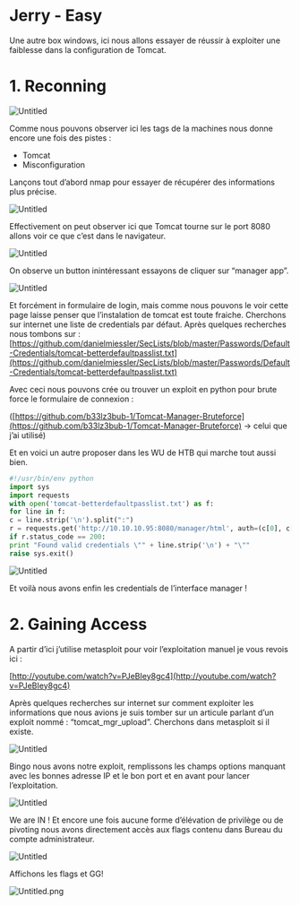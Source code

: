# Jerry - Easy

Une autre box windows, ici nous allons essayer de réussir à exploiter une faiblesse dans la configuration de Tomcat.

# 1. Reconning

![Untitled](Jsrc/Untitled.png)

Comme nous pouvons observer ici les tags de la machines nous donne encore une fois des pistes : 

- Tomcat
- Misconfiguration

Lançons tout d’abord nmap pour essayer de récupérer des informations plus précise.

![Untitled](Jsrc/Untitled%201.png)

Effectivement on peut observer ici que Tomcat tourne sur le port 8080 allons voir ce que c’est dans le navigateur.

![Untitled](Jsrc/Untitled%202.png)

On observe un button inintéressant essayons de cliquer sur “manager app”.

![Untitled](Jsrc/Untitled%203.png)

Et forcément in formulaire de login, mais comme nous pouvons le voir cette page laisse penser que l’instalation de tomcat est toute fraiche. Cherchons sur internet une liste de credentials par défaut.
Après quelques recherches nous tombons sur : [https://github.com/danielmiessler/SecLists/blob/master/Passwords/Default-Credentials/tomcat-betterdefaultpasslist.txt](https://github.com/danielmiessler/SecLists/blob/master/Passwords/Default-Credentials/tomcat-betterdefaultpasslist.txt)

 Avec ceci nous pouvons crée ou trouver un exploit en python pour brute force le formulaire de connexion :

([https://github.com/b33lz3bub-1/Tomcat-Manager-Bruteforce](https://github.com/b33lz3bub-1/Tomcat-Manager-Bruteforce) → celui que j’ai utilisé) 

Et en voici un autre proposer dans les WU de HTB qui marche tout aussi bien.

```python
#!/usr/bin/env python
import sys
import requests
with open('tomcat-betterdefaultpasslist.txt') as f:
for line in f:
c = line.strip('\n').split(":")
r = requests.get('http://10.10.10.95:8080/manager/html', auth=(c[0], c[1]))
if r.status_code == 200:
print "Found valid credentials \"" + line.strip('\n') + "\""
raise sys.exit()
```

![Untitled](Jsrc/Untitled%204.png)

Et voilà nous avons enfin les credentials de l’interface manager !

# 2. **Gaining Access**

A partir d’ici j’utilise metasploit pour voir l’exploitation manuel je vous revois ici : 

[http://youtube.com/watch?v=PJeBIey8gc4](http://youtube.com/watch?v=PJeBIey8gc4)

Après quelques recherches sur internet sur comment exploiter les informations que nous avions je suis tomber sur un articule parlant d’un exploit nommé : “tomcat_mgr_upload”.
Cherchons dans metasploit si il existe.

![Untitled](Jsrc/Untitled%205.png)

Bingo nous avons notre exploit, remplissons les champs options manquant avec les bonnes adresse IP et le bon port et en avant pour lancer l’exploitation.

![Untitled](Jsrc/Untitled%206.png)

We are IN ! Et encore une fois aucune forme d’élévation de privilège ou de pivoting nous avons directement accès aux flags contenu dans Bureau du compte administrateur.

![Untitled](Jsrc/Untitled%207.png)

Affichons les flags et GG!

![Untitled.png](Jsrc/Untitled%208.png)